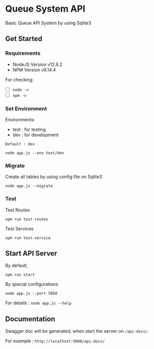 # Queue System API

Basic Queue API System by using Sqlite3 


## Get Started

### Requirements
- NodeJS Version v12.6.2
- NPM Version v6.14.4

For checking:
- [ ] `node -v` 
- [ ] `npm -v` 

### Set Environment
Environments:
- test : for testing
- dev : for development

`Default : dev`

```
node app.js --env test/dev
```

### Migrate
Create all tables by using config file on Sqlite3

```
node app.js --migrate
```

### Test

Test Routes
```
npm run test-routes
```
Test Services
```
npm run test-service
```

## Start API Server

By default,
```
npm run start
```
By special configurations
```
node app.js --port 5050
```
For details :  `node app.js --help`

## Documentation

Swagger doc will be generated, when start the server on  `/api-docs/`.

For example : `http://localhost:5000/api-docs/`



